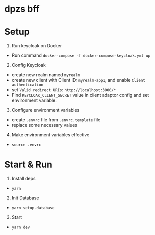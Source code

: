 # dpzs bff

# Setup
1. Run keycloak on Docker
- Run command `docker-compose -f docker-compose-keycloak.yml up`

2. Config Keycloak
- create new realm named `myrealm`
- create new client with Client ID: `myrealm-app1`, and enable `Client authentication`
- set `Valid redirect URIs`: `http://localhost:3000/*`
- Find `KEYCLOAK_CLIENT_SECRET` value in client adaptor config and set environment variable.

3. Configure environment variables
- create `.envrc` file from `.envrc.template` file
- replace some necessary values

4. Make environment variables effective
- `source .envrc`


# Start & Run 
1. Install deps
- `yarn`

2. Init Database
- `yarn setup-database`

3. Start
- `yarn dev`
